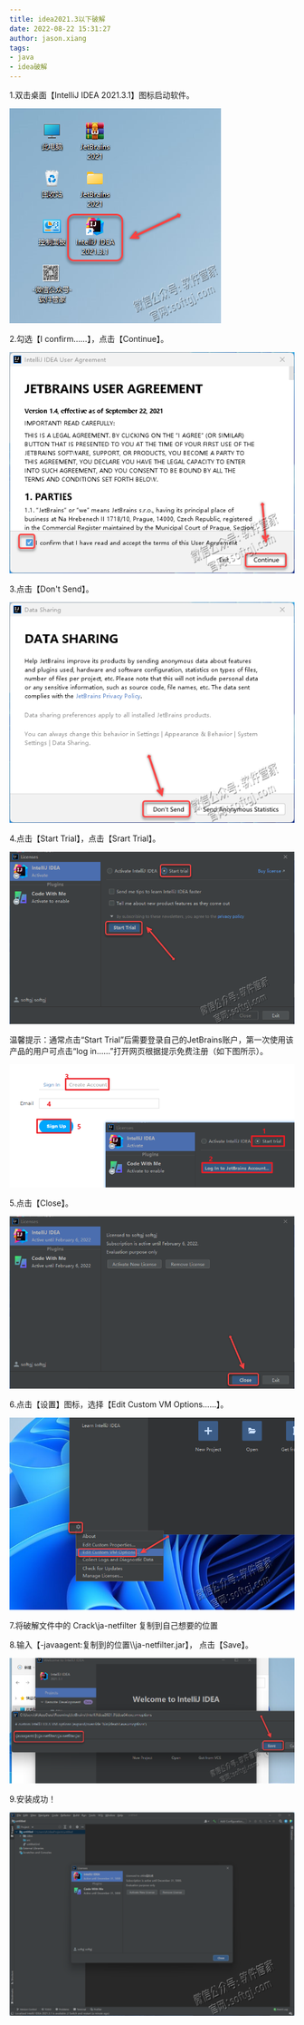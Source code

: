 ```yaml
---
title: idea2021.3以下破解
date: 2022-08-22 15:31:27
author: jason.xiang
tags:
- java
- idea破解
---
```


1.双击桌面【IntelliJ IDEA 2021.3.1】图标启动软件。

![图片](idea2021-3以下破解/640-16611534994063.png)

2.勾选【I confirm……】，点击【Continue】。

![图片](idea2021-3以下破解/640-16611534994074.png)

3.点击【Don't Send】。

![图片](idea2021-3以下破解/640-16611534994075.png)

4.点击【Start Trial】，点击【Srart Trial】。

![图片](idea2021-3以下破解/640-16611534994076.png)

温馨提示：通常点击“Start Trial”后需要登录自己的JetBrains账户，第一次使用该产品的用户可点击“log in……”打开网页根据提示免费注册（如下图所示）。

![图片](idea2021-3以下破解/640-16611534994077.png)

5.点击【Close】。

![图片](idea2021-3以下破解/640-16611534994078.png)

6.点击【设置】图标，选择【Edit Custom VM Options……】。

![图片](idea2021-3以下破解/640-16611534994079.png)

7.将破解文件中的 Crack\ja-netfilter 复制到自己想要的位置

8.输入【-javaagent:复制到的位置\\\ja-netfilter.jar】， 点击【Save】。

![图片](idea2021-3以下破解/640-166115349940710.png)

9.安装成功！

![图片](idea2021-3以下破解/640-166115349940711.png)
